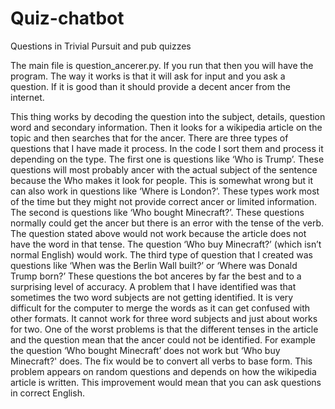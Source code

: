 # Quiz-chatbot
Questions in Trivial Pursuit and pub quizzes

The main file is question_ancerer.py. If you run that then you will have the program. The way it works is that it will ask for input and you ask a question. If it is good than it should provide a decent ancer from the internet.

This thing works by decoding the question into the subject, details, question word and secondary information. Then it looks for a wikipedia article on the topic and then searches that for the ancer.
There are three types of questions that I have made it process. In the code I sort them and process it depending on the type.
The first one is questions like ‘Who is Trump’. These questions will most probably ancer with the actual subject of the sentence because the Who makes it look for people. This is somewhat wrong but it can also work in questions like ‘Where is London?’. These types work most of the time but they might not provide correct ancer or limited information.
The second is questions like ‘Who bought Minecraft?’. These questions normally could get the ancer but there is an error with the tense of the verb. The question stated above would not work because the article does not have the word in that tense. The question ‘Who buy Minecraft?’ (which isn’t normal English) would work.
The third type of question that I created was questions like ‘When was the Berlin Wall built?’ or ‘Where was Donald Trump born?’ These questions the bot anceres by far the best and to a surprising level of accuracy.
A problem that I have identified was that sometimes the two word subjects are not getting identified. It is very difficult for the computer to merge the words as it can get confused with other formats. It cannot work for three word subjects and just about works for two.
One of the worst problems is that the different tenses in the article and the question mean that the ancer could not be identified. For example the question ‘Who bought Minecraft’ does not work but ‘Who buy Minecraft?' does. The fix would be to convert all verbs to base form. This problem appears on random questions and depends on how the wikipedia article is written. This improvement would mean that you can ask questions in correct English.
